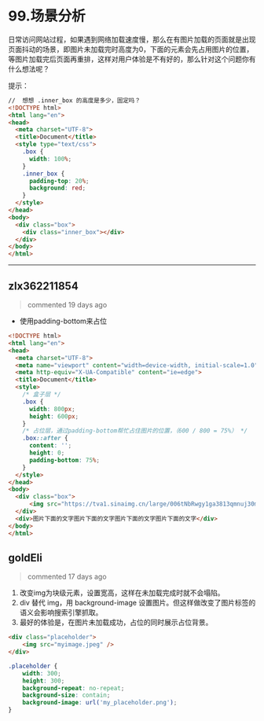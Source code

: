 
 # 99.场景分析 
 日常访问网站过程，如果遇到网络加载速度慢，那么在有图片加载的页面就是出现页面抖动的场景，即图片未加载完时高度为0，下面的元素会先占用图片的位置，等图片加载完后页面再重排，这样对用户体验是不有好的，那么针对这个问题你有什么想法呢？

提示：
```html
//  想想 .inner_box 的高度是多少，固定吗？
<!DOCTYPE html>
<html lang="en">
<head>
  <meta charset="UTF-8">
  <title>Document</title>
  <style type="text/css">
    .box {
      width: 100%;
    }
    .inner_box {
      padding-top: 20%;
      background: red;
    }
  </style>
</head>
<body>
  <div class="box">
    <div class="inner_box"></div>
  </div>
</body>
</html>
``` 
 ***
## zlx362211854 
 > commented 19 days ago 

* 使用padding-bottom来占位

```html
<!DOCTYPE html>
<html lang="en">
<head>
  <meta charset="UTF-8">
  <meta name="viewport" content="width=device-width, initial-scale=1.0">
  <meta http-equiv="X-UA-Compatible" content="ie=edge">
  <title>Document</title>
  <style>
    /* 盒子层 */
    .box {
      width: 800px;
      height: 600px;
    }
    /* 占位层，通过padding-bottom帮忙占住图片的位置，（600 / 800 = 75%） */
    .box::after {
      content: '';
      height: 0;
      padding-bottom: 75%;
    }
  </style>
</head>
<body>
  <div class="box">
      <img src="https://tva1.sinaimg.cn/large/006tNbRwgy1ga3813qmnuj30m80go0uk.jpg" alt="" class="img">
  </div>
  <div>图片下面的文字图片下面的文字图片下面的文字图片下面的文字</div>
</body>
</html>

```
## goldEli 
 > commented 17 days ago 

1. 改变img为块级元素，设置宽高，这样在未加载完成时就不会塌陷。
2. div 替代 img，用 background-image 设置图片。但这样做改变了图片标签的语义会影响搜索引擎抓取。
3. 最好的体验是，在图片未加载成功，占位的同时展示占位背景。


```html
<div class="placeholder">
    <img src="myimage.jpeg" />
</div>

```

```css
.placeholder {
    width: 300;
    height: 300;
    background-repeat: no-repeat;
    background-size: contain;
    background-image: url('my_placeholder.png');
}

```